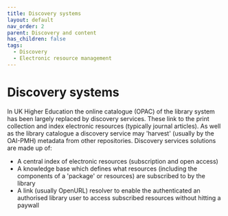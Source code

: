 ```yaml
---
title: Discovery systems
layout: default
nav_order: 2
parent: Discovery and content
has_children: false
tags:
  - Discovery
  - Electronic resource management
---
```

# Discovery systems

In UK Higher Education the online catalogue (OPAC) of the library system has been largely replaced by discovery services. These link to the print collection and index electronic resources (typically journal articles). As well as the library catalogue a discovery service may 'harvest' (usually by the OAI-PMH) metadata from other repositories. Discovery services solutions are made up of:

* A central index of electronic resources (subscription and open access)
* A knowledge base which defines what resources (including the components of a 'package' or resources) are subscribed to by the library
* A link (usually OpenURL) resolver to enable the authenticated an authorised library user to access subscribed resources without hitting a paywall

